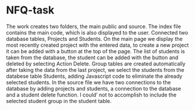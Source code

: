 # NFQ-task
The work creates two folders, the main public and source. The index file contains the main code, which is also displayed to the user. Connected two database tables, Projects and Students. On the main page we display the most recently created project with the entered data, to create a new project it can be added with a button at the top of the page. The list of students is taken from the database, the student can be added with the button and deleted by selecting Action Delete. Group tables are created automatically after taking the data from the last project, we select the students from the databese table Students,  adding Javascript code to eliminate the already selected students.
In the source file we have two connections to the database by adding projects and students, a connection to the database and a student delete function. I could' not to accomplish to include the selected student group in the student table.
